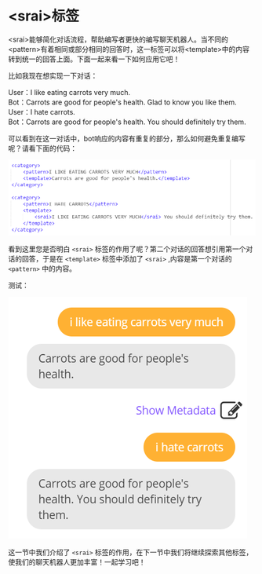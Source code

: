 \<srai>标签
================
\<srai>能够简化对话流程，帮助编写者更快的编写聊天机器人。当不同的\<pattern>有着相同或部分相同的回答时，这一标签可以将\<template>中的内容转到统一的回答上面。下面一起来看一下如何应用它吧！  

比如我现在想实现一下对话：  

User：I like eating carrots very much.  
Bot：Carrots are good for people's health. Glad to know you like them.
User：I hate carrots.  
Bot：Carrots are good for people's health. You should definitely try them.  

可以看到在这一对话中，bot响应的内容有重复的部分，那么如何避免重复编写呢？请看下面的代码：  

![14](images/14.png)  

看到这里您是否明白 `<srai>` 标签的作用了呢？第二个对话的回答想引用第一个对话的回答，于是在 `<template>` 标签中添加了 `<srai>` ,内容是第一个对话的 `<pattern>` 中的内容。  

测试：  

![15](images/15.png)  

这一节中我们介绍了 `<srai>` 标签的作用，在下一节中我们将继续探索其他标签，使我们的聊天机器人更加丰富！一起学习吧！  




